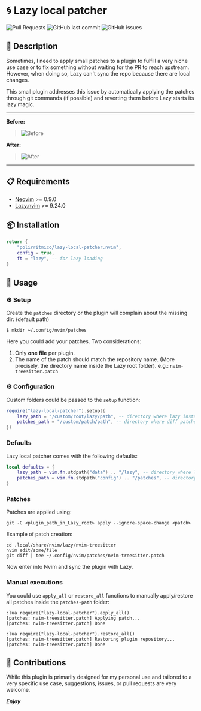 # 🌀 Lazy local patcher

<!-- panvimdoc-ignore-start -->

![Pull Requests](https://img.shields.io/badge/Pull_Requests-Welcome-a4e400?style=flat-square)
![GitHub last commit](https://img.shields.io/github/last-commit/polirritmico/lazy-local-patcher.nvim/main?style=flat-square&color=62d8f1)
![GitHub issues](https://img.shields.io/github/issues/polirritmico/lazy-local-patcher.nvim?style=flat-square&color=fc1a70)

<!-- panvimdoc-ignore-end -->

## 🐧 Description

Sometimes, I need to apply small patches to a plugin to fulfill a very niche use
case or to fix something without waiting for the PR to reach upstream. However,
when doing so, Lazy can't sync the repo because there are local changes.

This small plugin addresses this issue by automatically applying the patches
through git commands (if possible) and reverting them before Lazy starts its
lazy magic.

<!-- panvimdoc-ignore-start -->

---

**Before:**

> ![Before](https://github.com/polirritmico/lazy-local-patcher.nvim/assets/24460484/cd97c60b-e735-4b8f-966e-5a5d9c17a366)

**After:**

> ![After](https://github.com/polirritmico/lazy-local-patcher.nvim/assets/24460484/80ec51c6-aba9-4483-a341-dcc5ac4e6621)

---

<!-- panvimdoc-ignore-end -->

## 📋 Requirements

- [Neovim](https://neovim.io/) >= 0.9.0
- [Lazy.nvim](https://github.com/folke/lazy.nvim) >= 9.24.0

## 📦 Installation

```lua
return {
    "polirritmico/lazy-local-patcher.nvim",
    config = true,
    ft = "lazy", -- for lazy loading
}
```

## 🚀 Usage

### ⚙️ Setup

Create the `patches` directory or the plugin will complain about the missing
dir: (default path)

```command
$ mkdir ~/.config/nvim/patches
```

Here you could add your patches. Two considerations:

1. Only **one file** per plugin.
2. The name of the patch should match the repository name. (More precisely, the
   directory name inside the Lazy root folder). e.g.: `nvim-treesitter.patch`

### ⚙️ Configuration

Custom folders could be passed to the `setup` function:

```lua
require("lazy-local-patcher").setup({
    lazy_path = "/custom/root/lazy/path", -- directory where lazy install the plugins
    patches_path = "/custom/patch/path", -- directory where diff patches files are stored
})
```

### Defaults

Lazy local patcher comes with the following defaults:

```lua
local defaults = {
    lazy_path = vim.fn.stdpath("data") .. "/lazy", -- directory where lazy install the plugins
    patches_path = vim.fn.stdpath("config") .. "/patches", -- directory where diff patches files are stored
}
```

### Patches

Patches are applied using:

```command
git -C <plugin_path_in_Lazy_root> apply --ignore-space-change <patch>
```

Example of patch creation:

```
cd .local/share/nvim/lazy/nvim-treesitter
nvim edit/some/file
git diff | tee ~/.config/nvim/patches/nvim-treesitter.patch
```

Now enter into Nvim and sync the plugin with Lazy.

### Manual executions

You could use `apply_all` or `restore_all` functions to manually apply/restore
all patches inside the `patches-path` folder:

```
:lua require("lazy-local-patcher").apply_all()
[patches: nvim-treesitter.patch] Applying patch...
[patches: nvim-treesitter.patch] Done
```

```
:lua require("lazy-local-patcher").restore_all()
[patches: nvim-treesitter.patch] Restoring plugin repository...
[patches: nvim-treesitter.patch] Done
```

## 🌱 Contributions

While this plugin is primarily designed for my personal use and tailored to a
very specific use case, suggestions, issues, or pull requests are very welcome.

**_Enjoy_**
